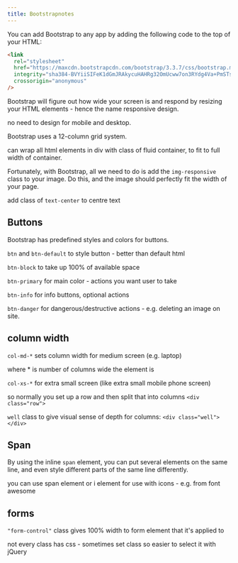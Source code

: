 ```yaml
---
title: Bootstrapnotes
---
```


You can add Bootstrap to any app by adding the following code to the top of your HTML:

```html
<link
  rel="stylesheet"
  href="https://maxcdn.bootstrapcdn.com/bootstrap/3.3.7/css/bootstrap.min.css"
  integrity="sha384-BVYiiSIFeK1dGmJRAkycuHAHRg32OmUcww7on3RYdg4Va+PmSTsz/K68vbdEjh4u"
  crossorigin="anonymous"
/>
```

Bootstrap will figure out how wide your screen is and respond by resizing your HTML elements - hence the name responsive design.

no need to design for mobile and desktop.

Bootstrap uses a 12-column grid system.

can wrap all html elements in div with class of fluid container, to fit to full width of container.

Fortunately, with Bootstrap, all we need to do is add the `img-responsive` class to your image. Do this, and the image should perfectly fit the width of your page.

add class of `text-center` to centre text

## Buttons

Bootstrap has predefined styles and colors for buttons.

`btn` and `btn-default` to style button - better than default html

`btn-block` to take up 100% of available space

`btn-primary` for main color - actions you want user to take

`btn-info` for info buttons, optional actions

`btn-danger` for dangerous/destructive actions - e.g. deleting an image on site.

## column width

`col-md-*` sets column width for medium screen (e.g. laptop)

where \* is number of columns wide the element is

`col-xs-*` for extra small screen (like extra small mobile phone screen)

so normally you set up a row and then split that into columns `<div class="row">`

`well` class to give visual sense of depth for columns: `<div class="well"></div>`

## Span

By using the inline `span` element, you can put several elements on the same line, and even style different parts of the same line differently.

you can use span element or i element for use with icons - e.g. from font awesome

## forms

`"form-control"` class gives 100% width to form element that it's applied to

not every class has css - sometimes set class so easier to select it with jQuery
